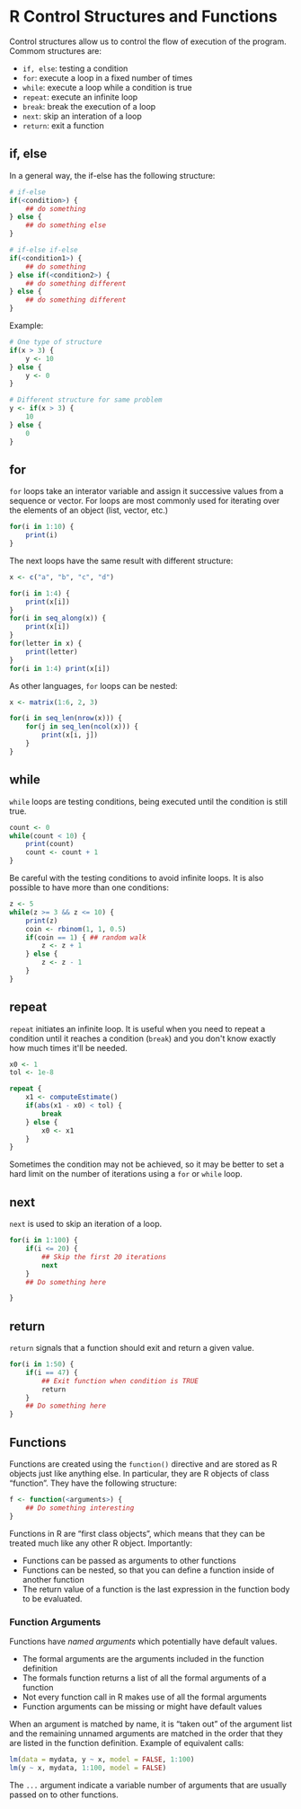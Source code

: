 
# R Control Structures and Functions

Control structures allow us to control the flow of execution of the program. Commom structures are:

- `if, else`: testing a condition
- `for`: execute a loop in a fixed number of times
- `while`: execute a loop while a condition is true
- `repeat`: execute an infinite loop
- `break`: break the execution of a loop
- `next`: skip an interation of a loop
- `return`: exit a function


## if, else

In a general way, the if-else has the following structure:
```r
# if-else
if(<condition>) {
	## do something
} else {
	## do something else
}

# if-else if-else
if(<condition1>) {
	## do something
} else if(<condition2>) {
	## do something different
} else {
	## do something different
}
```

Example:
```r
# One type of structure
if(x > 3) {
	y <- 10
} else {
	y <- 0
}

# Different structure for same problem
y <- if(x > 3) {
	10
} else {
	0
}
```

## for

`for` loops take an interator variable and assign it successive values from a sequence or vector. For loops are most commonly used for iterating over the elements of an object (list, vector, etc.)

```r
for(i in 1:10) {
	print(i)
}
```
The next loops have the same result with different structure:
```r
x <- c("a", "b", "c", "d")

for(i in 1:4) {
	print(x[i])
}
for(i in seq_along(x)) {
	print(x[i])
}
for(letter in x) {
	print(letter)
}
for(i in 1:4) print(x[i])
```

As other languages, `for` loops can be nested:

```r
x <- matrix(1:6, 2, 3)

for(i in seq_len(nrow(x))) {
	for(j in seq_len(ncol(x))) {
		print(x[i, j])
	}
}
```

## while

`while` loops are testing conditions, being executed until the condition is still true.

```r
count <- 0
while(count < 10) {
	print(count)
	count <- count + 1
}
```
  
Be careful with the testing conditions to avoid infinite loops.
It is also possible to have more than one conditions:

```r
z <- 5
while(z >= 3 && z <= 10) {
	print(z)
	coin <- rbinom(1, 1, 0.5)
	if(coin == 1) { ## random walk
		z <- z + 1
	} else {
		z <- z - 1
	}
}
```

## repeat

`repeat` initiates an infinite loop. It is useful when you need to repeat a condition until it reaches a condition (`break`) and you don't know exactly how much times it'll be needed. 

```r
x0 <- 1
tol <- 1e-8

repeat {
	x1 <- computeEstimate()
	if(abs(x1 - x0) < tol) {
		break
	} else {
		x0 <- x1
	}
}
```

Sometimes the condition may not be achieved, so it may be better to set a hard limit on the number of iterations using a `for` or `while` loop.


## next

`next` is used to skip an iteration of a loop.

```r
for(i in 1:100) {
	if(i <= 20) {
		## Skip the first 20 iterations
		next
	}
	## Do something here

}
```

## return

`return` signals that a function should exit and return a given value.

```r
for(i in 1:50) {
	if(i == 47) {
		## Exit function when condition is TRUE
		return
	}
	## Do something here
}
```

## Functions

Functions are created using the `function()` directive and are stored as R objects just like anything else. In particular, they are R objects of class “function”. They have the following structure:

```r
f <- function(<arguments>) {
	## Do something interesting
}
```

Functions in R are “first class objects”, which means that they can be treated much like any other R object. Importantly:

- Functions can be passed as arguments to other functions
- Functions can be nested, so that you can define a function inside of another function
- The return value of a function is the last expression in the function body to be evaluated.

### Function Arguments

Functions have *named arguments* which potentially have default values.
- The formal arguments are the arguments included in the function definition
- The formals function returns a list of all the formal arguments of a function
- Not every function call in R makes use of all the formal arguments
- Function arguments can be missing or might have default values

When an argument is matched by name, it
is “taken out” of the argument list and the remaining unnamed arguments are matched in the order
that they are listed in the function definition.
Example of equivalent calls:
```r
lm(data = mydata, y ~ x, model = FALSE, 1:100)
lm(y ~ x, mydata, 1:100, model = FALSE)
```
The `...` argument indicate a variable number of arguments that are usually passed on to other
functions.
<!--stackedit_data:
eyJoaXN0b3J5IjpbMTg1NDk2OTQxOCwxNTU4MjkwNzIxLC0xMz
cwODY5OTEsLTEzMjc3NjgwNDcsLTIxMjE0MDA3NjgsMTAzMTQy
NDgwNCw4NTE2ODg0NV19
-->